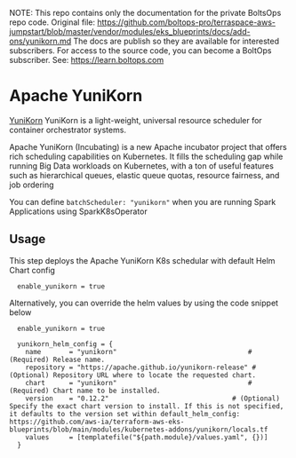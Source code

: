 <!-- note marker start -->
NOTE: This repo contains only the documentation for the private BoltsOps repo code.
Original file: https://github.com/boltops-pro/terraspace-aws-jumpstart/blob/master/vendor/modules/eks_blueprints/docs/add-ons/yunikorn.md
The docs are publish so they are available for interested subscribers.
For access to the source code, you can become a BoltOps subscriber.
See: https://learn.boltops.com

<!-- note marker end -->

# Apache YuniKorn
[YuniKorn](https://yunikorn.apache.org/) YuniKorn is a light-weight, universal resource scheduler for container orchestrator systems.

Apache YuniKorn (Incubating) is a new Apache incubator project that offers rich scheduling capabilities on Kubernetes. It fills the scheduling gap while running Big Data workloads on Kubernetes, with a ton of useful features such as hierarchical queues, elastic queue quotas, resource fairness, and job ordering

You can define `batchScheduler: "yunikorn"` when you are running Spark Applications using SparkK8sOperator

## Usage
This step deploys the Apache YuniKorn K8s schedular with default Helm Chart config

```hcl
  enable_yunikorn = true
```

Alternatively, you can override the helm values by using the code snippet below

```hcl
  enable_yunikorn = true

  yunikorn_helm_config = {
    name       = "yunikorn"                                 # (Required) Release name.
    repository = "https://apache.github.io/yunikorn-release" # (Optional) Repository URL where to locate the requested chart.
    chart      = "yunikorn"                                 # (Required) Chart name to be installed.
    version    = "0.12.2"                               # (Optional) Specify the exact chart version to install. If this is not specified, it defaults to the version set within default_helm_config: https://github.com/aws-ia/terraform-aws-eks-blueprints/blob/main/modules/kubernetes-addons/yunikorn/locals.tf
    values     = [templatefile("${path.module}/values.yaml", {})]
  }
```
